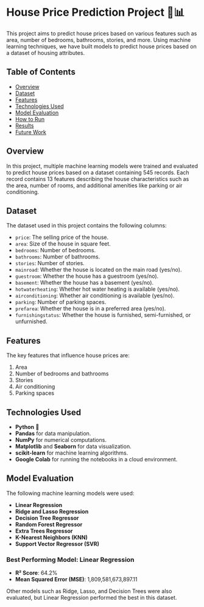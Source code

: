 # House Price Prediction Project 🏡📊

This project aims to predict house prices based on various features such as area, number of bedrooms, bathrooms, stories, and more. Using machine learning techniques, we have built models to predict house prices based on a dataset of housing attributes.

## Table of Contents
- [Overview](#overview)
- [Dataset](#dataset)
- [Features](#features)
- [Technologies Used](#technologies-used)
- [Model Evaluation](#model-evaluation)
- [How to Run](#how-to-run)
- [Results](#results)
- [Future Work](#future-work)

## Overview
In this project, multiple machine learning models were trained and evaluated to predict house prices based on a dataset containing 545 records. Each record contains 13 features describing the house characteristics such as the area, number of rooms, and additional amenities like parking or air conditioning.

## Dataset
The dataset used in this project contains the following columns:
- `price`: The selling price of the house.
- `area`: Size of the house in square feet.
- `bedrooms`: Number of bedrooms.
- `bathrooms`: Number of bathrooms.
- `stories`: Number of stories.
- `mainroad`: Whether the house is located on the main road (yes/no).
- `guestroom`: Whether the house has a guestroom (yes/no).
- `basement`: Whether the house has a basement (yes/no).
- `hotwaterheating`: Whether hot water heating is available (yes/no).
- `airconditioning`: Whether air conditioning is available (yes/no).
- `parking`: Number of parking spaces.
- `prefarea`: Whether the house is in a preferred area (yes/no).
- `furnishingstatus`: Whether the house is furnished, semi-furnished, or unfurnished.

## Features
The key features that influence house prices are:
1. Area
2. Number of bedrooms and bathrooms
3. Stories
4. Air conditioning
5. Parking spaces

## Technologies Used
- **Python** 🐍
- **Pandas** for data manipulation.
- **NumPy** for numerical computations.
- **Matplotlib** and **Seaborn** for data visualization.
- **scikit-learn** for machine learning algorithms.
- **Google Colab** for running the notebooks in a cloud environment.

## Model Evaluation
The following machine learning models were used:
- **Linear Regression**
- **Ridge and Lasso Regression**
- **Decision Tree Regressor**
- **Random Forest Regressor**
- **Extra Trees Regressor**
- **K-Nearest Neighbors (KNN)**
- **Support Vector Regressor (SVR)**

### Best Performing Model: Linear Regression
- **R² Score**: 64.2%
- **Mean Squared Error (MSE)**: 1,809,581,673,897.11

Other models such as Ridge, Lasso, and Decision Trees were also evaluated, but Linear Regression performed the best in this dataset.

